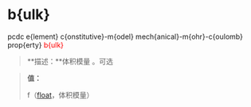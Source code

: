 # b{ulk}
pcdc e{lement} c{onstitutive}-m{odel} mech{anical}-m{ohr}-c{oulomb} prop{erty} <span style='color: red;'>b{ulk}</span>
> **描述：**体积模量
。可选

> 
> **值：**
> 
> f（[float](数据类型/float/)，体积模量）

